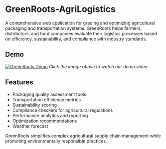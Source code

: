 # GreenRoots-AgriLogistics

A comprehensive web application for grading and optimizing agricultural packaging and transportation systems. GreenRoots helps farmers, distributors, and food companies evaluate their logistics processes based on efficiency, sustainability, and compliance with industry standards.

## Demo
[![GreenRoots Demo](https://img.youtube.com/vi/MzCN40Itnzo/0.jpg)](https://youtu.be/MzCN40Itnzo?si=ZPYt_NvO7C9j8ST0)
*Click the image above to watch our demo video*

## Features
- Packaging quality assessment tools
- Transportation efficiency metrics
- Sustainability scoring
- Compliance checkers for agricultural regulations
- Performance analytics and reporting
- Optimization recommendations
- Weather forecast 

GreenRoots simplifies complex agricultural supply chain management while promoting environmentally responsible practices.
